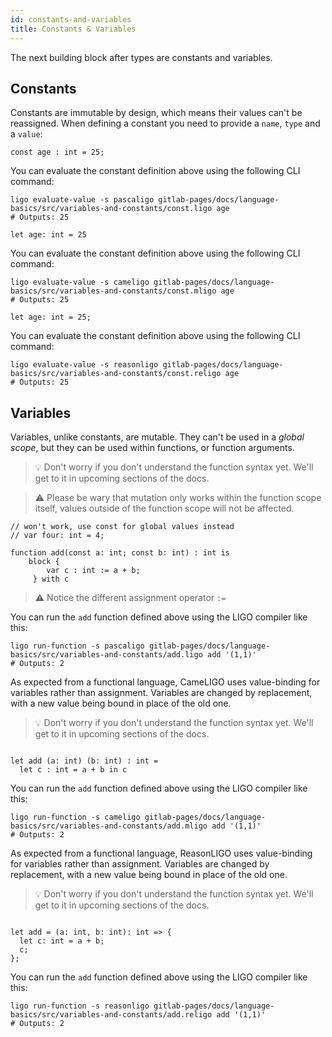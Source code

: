 ```yaml
---
id: constants-and-variables
title: Constants & Variables
---
```


The next building block after types are constants and variables.

## Constants

Constants are immutable by design, which means their values can't be reassigned.
When defining a constant you need to provide a `name`, `type` and a `value`:

<!--DOCUSAURUS_CODE_TABS-->
<!--Pascaligo-->
```pascaligo
const age : int = 25;
```

You can evaluate the constant definition above using the following CLI command:
```shell
ligo evaluate-value -s pascaligo gitlab-pages/docs/language-basics/src/variables-and-constants/const.ligo age
# Outputs: 25
```
<!--Cameligo-->
```cameligo
let age: int = 25
```

You can evaluate the constant definition above using the following CLI command:
```shell
ligo evaluate-value -s cameligo gitlab-pages/docs/language-basics/src/variables-and-constants/const.mligo age
# Outputs: 25
```

<!--ReasonLIGO-->
```reasonligo
let age: int = 25;
```

You can evaluate the constant definition above using the following CLI command:
```shell
ligo evaluate-value -s reasonligo gitlab-pages/docs/language-basics/src/variables-and-constants/const.religo age
# Outputs: 25
```

<!--END_DOCUSAURUS_CODE_TABS-->

## Variables

<!--DOCUSAURUS_CODE_TABS-->
<!--Pascaligo-->

Variables, unlike constants, are mutable. They can't be used in a *global scope*, but they can be used within functions, or function arguments.

> 💡 Don't worry if you don't understand the function syntax yet. We'll get to it in upcoming sections of the docs.

> ⚠️ Please be wary that mutation only works within the function scope itself, values outside of the function scope will not be affected.



```pascaligo
// won't work, use const for global values instead
// var four: int = 4;

function add(const a: int; const b: int) : int is
    block { 
        var c : int := a + b;
     } with c
```


> ⚠️ Notice the different assignment operator `:=`

You can run the `add` function defined above using the LIGO compiler like this:

```shell
ligo run-function -s pascaligo gitlab-pages/docs/language-basics/src/variables-and-constants/add.ligo add '(1,1)' 
# Outputs: 2
```

<!--Cameligo-->

As expected from a functional language, CameLIGO uses value-binding
for variables rather than assignment. Variables are changed by replacement,
with a new value being bound in place of the old one.

> 💡 Don't worry if you don't understand the function syntax yet. We'll get to it in upcoming sections of the docs.

```cameligo

let add (a: int) (b: int) : int =
  let c : int = a + b in c
```

You can run the `add` function defined above using the LIGO compiler like this:

```shell
ligo run-function -s cameligo gitlab-pages/docs/language-basics/src/variables-and-constants/add.mligo add '(1,1)' 
# Outputs: 2
```
<!--ReasonLIGO-->

As expected from a functional language, ReasonLIGO uses value-binding
for variables rather than assignment. Variables are changed by replacement,
with a new value being bound in place of the old one.

> 💡 Don't worry if you don't understand the function syntax yet. We'll get to it in upcoming sections of the docs.

```reasonligo

let add = (a: int, b: int): int => {
  let c: int = a + b;
  c;
};
```

You can run the `add` function defined above using the LIGO compiler like this:

```shell
ligo run-function -s reasonligo gitlab-pages/docs/language-basics/src/variables-and-constants/add.religo add '(1,1)' 
# Outputs: 2
```

<!--END_DOCUSAURUS_CODE_TABS-->
